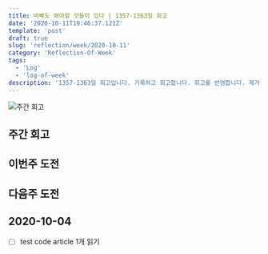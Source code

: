 ```yaml
---
title: 바빠도 해야할 것들이 있다 | 1357-1363일 회고
date: '2020-10-11T10:46:37.121Z'
template: 'post'
draft: true
slug: 'reflection/week/2020-10-11'
category: 'Reflection-Of-Week'
tags:
  - 'Log'
  - 'log-of-week'
description: '1357-1363일 회고입니다. 기록하고 회고합니다. 회고를 반영합니다. 제가 자라는 방식입니다.'
---
```

![주간 회고](https://imgur.com/PwMHNaY.png)



## 주간 회고 


## 이번주 도전

## 다음주 도전


## 2020-10-04
- [ ] test code article 1개 읽기 
